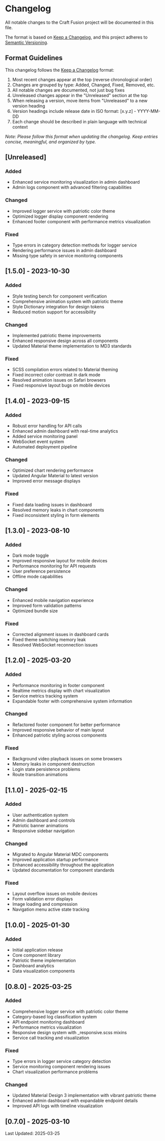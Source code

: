 # Changelog

All notable changes to the Craft Fusion project will be documented in this file.

The format is based on [Keep a Changelog](https://keepachangelog.com/en/1.0.0/),
and this project adheres to [Semantic Versioning](https://semver.org/spec/v2.0.0.html).

## Format Guidelines

This changelog follows the [Keep a Changelog](https://keepachangelog.com/en/1.0.0/) format:

1. Most recent changes appear at the top (reverse chronological order)
2. Changes are grouped by type: Added, Changed, Fixed, Removed, etc.
3. All notable changes are documented, not just bug fixes
4. Unreleased changes appear in the "Unreleased" section at the top
5. When releasing a version, move items from "Unreleased" to a new version heading
6. Version headings include release date in ISO format: [x.y.z] - YYYY-MM-DD
7. Each change should be described in plain language with technical context

*Note: Please follow this format when updating the changelog. Keep entries concise, meaningful, and organized by type.*

## [Unreleased]

### Added
- Enhanced service monitoring visualization in admin dashboard
- Admin logs component with advanced filtering capabilities

### Changed
- Improved logger service with patriotic color theme
- Optimized logger display component rendering
- Enhanced footer component with performance metrics visualization

### Fixed
- Type errors in category detection methods for logger service
- Rendering performance issues in admin dashboard
- Missing type safety in service monitoring components

## [1.5.0] - 2023-10-30

### Added

- Style testing bench for component verification
- Comprehensive animation system with patriotic theme
- Style Dictionary integration for design tokens
- Reduced motion support for accessibility

### Changed

- Implemented patriotic theme improvements
- Enhanced responsive design across all components
- Updated Material theme implementation to MD3 standards

### Fixed

- SCSS compilation errors related to Material theming
- Fixed incorrect color contrast in dark mode
- Resolved animation issues on Safari browsers
- Fixed responsive layout bugs on mobile devices

## [1.4.0] - 2023-09-15

### Added

- Robust error handling for API calls
- Enhanced admin dashboard with real-time analytics
- Added service monitoring panel
- WebSocket event system
- Automated deployment pipeline

### Changed

- Optimized chart rendering performance
- Updated Angular Material to latest version
- Improved error message displays

### Fixed

- Fixed data loading issues in dashboard
- Resolved memory leaks in chart components
- Fixed inconsistent styling in form elements

## [1.3.0] - 2023-08-10

### Added

- Dark mode toggle
- Improved responsive layout for mobile devices 
- Performance monitoring for API requests
- User preference persistence
- Offline mode capabilities

### Changed

- Enhanced mobile navigation experience
- Improved form validation patterns
- Optimized bundle size

### Fixed

- Corrected alignment issues in dashboard cards
- Fixed theme switching memory leak
- Resolved WebSocket reconnection issues

## [1.2.0] - 2025-03-20

### Added

- Performance monitoring in footer component
- Realtime metrics display with chart visualization
- Service metrics tracking system
- Expandable footer with comprehensive system information

### Changed

- Refactored footer component for better performance
- Improved responsive behavior of main layout
- Enhanced patriotic styling across components

### Fixed

- Background video playback issues on some browsers
- Memory leaks in component destruction
- Login state persistence problems
- Route transition animations

## [1.1.0] - 2025-02-15

### Added

- User authentication system
- Admin dashboard and controls
- Patriotic banner animations
- Responsive sidebar navigation

### Changed

- Migrated to Angular Material MDC components
- Improved application startup performance
- Enhanced accessibility throughout the application
- Updated documentation for component standards

### Fixed

- Layout overflow issues on mobile devices
- Form validation error displays
- Image loading and compression
- Navigation menu active state tracking

## [1.0.0] - 2025-01-30

### Added

- Initial application release
- Core component library
- Patriotic theme implementation
- Dashboard analytics
- Data visualization components

## [0.8.0] - 2025-03-25

### Added
- Comprehensive logger service with patriotic color theme
- Category-based log classification system
- API endpoint monitoring dashboard
- Performance metrics visualization
- Responsive design system with _responsive.scss mixins
- Service call tracking and visualization

### Fixed
- Type errors in logger service category detection
- Service monitoring component rendering issues
- Chart visualization performance problems

### Changed
- Updated Material Design 3 implementation with vibrant patriotic theme
- Enhanced admin dashboard with expandable endpoint details
- Improved API logs with timeline visualization

## [0.7.0] - 2025-03-10

Last Updated: 2025-03-25
